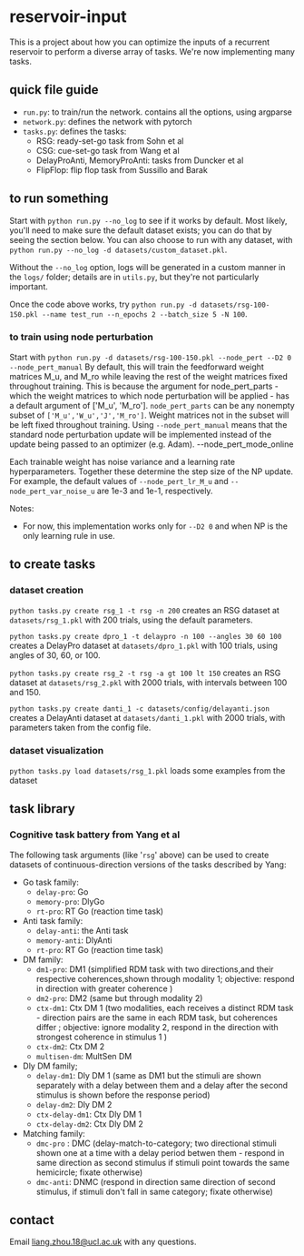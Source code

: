 # reservoir-input
This is a project about how you can optimize the inputs of a recurrent reservoir to perform a diverse array of tasks. We're now implementing many tasks.


## quick file guide
- `run.py`: to train/run the network. contains all the options, using argparse
- `network.py`: defines the network with pytorch
- `tasks.py`: defines the tasks:
    - RSG: ready-set-go task from Sohn et al
    - CSG: cue-set-go task from Wang et al
    - DelayProAnti, MemoryProAnti: tasks from Duncker et al
    - FlipFlop: flip flop task from Sussillo and Barak


## to run something
Start with `python run.py --no_log` to see if it works by default. Most likely, you'll need to make sure the default dataset exists; you can do that by seeing the section below.
You can also choose to run with any dataset, with `python run.py --no_log -d datasets/custom_dataset.pkl`.

Without the `--no_log` option, logs will be generated in a custom manner in the `logs/` folder; details are in `utils.py`, but they're not particularly important.

Once the code above works, try `python run.py -d datasets/rsg-100-150.pkl --name test_run --n_epochs 2 --batch_size 5 -N 100`.

### to train using node perturbation
Start with `python run.py -d datasets/rsg-100-150.pkl --node_pert --D2 0 --node_pert_manual`
By default, this will train the feedforward weight matrices M_u, and M_ro while leaving the rest of the weight matrices fixed throughout training.
This is because the argument for node_pert_parts - which the weight matrices to which node perturbation will be applied - has a default argument of ['M_u', 'M_ro'].
`node_pert_parts` can be any nonempty subset of `['M_u','W_u','J','M_ro']`. Weight matrices not in the subset will be left fixed throughout training.
Using `--node_pert_manual` means that the standard node perturbation update will be implemented instead of the update being passed to an optimizer (e.g. Adam). 
--node_pert_mode_online 


Each trainable weight has noise variance and a learning rate hyperparameters. Together these determine the step size of the NP update.
For example, the default values of `--node_pert_lr_M_u` and `--node_pert_var_noise_u` are 1e-3 and 1e-1, respectively.

Notes: 
- For now, this implementation works only for `--D2 0` and when NP is the only learning rule in use.




## to create tasks
### dataset creation
`python tasks.py create rsg_1 -t rsg -n 200` creates an RSG dataset at `datasets/rsg_1.pkl` with 200 trials, using the default parameters.

`python tasks.py create dpro_1 -t delaypro -n 100 --angles 30 60 100` creates a DelayPro dataset at `datasets/dpro_1.pkl` with 100 trials, using angles of 30, 60, or 100.

`python tasks.py create rsg_2 -t rsg -a gt 100 lt 150`
creates an RSG dataset at `datasets/rsg_2.pkl` with 2000 trials, with intervals between 100 and 150.

`python tasks.py create danti_1 -c datasets/config/delayanti.json` creates a DelayAnti dataset at `datasets/danti_1.pkl` with 2000 trials, with parameters taken from the config file.

### dataset visualization
`python tasks.py load datasets/rsg_1.pkl` loads some examples from the dataset


## task library 
### Cognitive task battery from Yang et al
The following task arguments (like '`rsg`' above) can be used to create datasets of continuous-direction versions of the tasks described by Yang:
- Go task family:
    - `delay-pro`: Go 
    - `memory-pro`: DlyGo 
    - `rt-pro`: RT Go (reaction time task)
- Anti task family:
    - `delay-anti`: the Anti task
    - `memory-anti`: DlyAnti
    - `rt-pro`: RT Go (reaction time task)
- DM family:
    - `dm1-pro`: DM1 (simplified RDM task with two directions,and their respective coherences,shown through modality 1; objective: respond in direction with greater coherence )
    - `dm2-pro`: DM2 (same but through modality 2)
    - `ctx-dm1`: Ctx DM 1 (two modalities, each receives a distinct RDM task -  direction pairs are the same in each RDM task, but coherences differ ; objective: ignore modality 2, respond in the direction with strongest coherence in stimulus 1 )
    - `ctx-dm2`: Ctx DM 2 
    - `multisen-dm`: MultSen DM 
- Dly DM family;
    - `delay-dm1`: Dly DM 1 (same as DM1 but the stimuli are shown separately with a delay between them and a delay after the second stimulus is shown before the response period)
    - `delay-dm2`: Dly DM 2 
    - `ctx-delay-dm1`: Ctx Dly DM 1 
    - `ctx-delay-dm2`: Ctx Dly DM 2
- Matching family:
    - `dmc-pro` : DMC (delay-match-to-category; two directional stimuli shown one at a time with a delay period betwen them - respond in same direction as second stimulus if stimuli point towards the same hemicircle; fixate otherwise)
    - `dmc-anti`: DNMC (respond in direction same direction of second stimulus, if stimuli don't fall in same category; fixate otherwise)




## contact
Email <liang.zhou.18@ucl.ac.uk> with any questions.